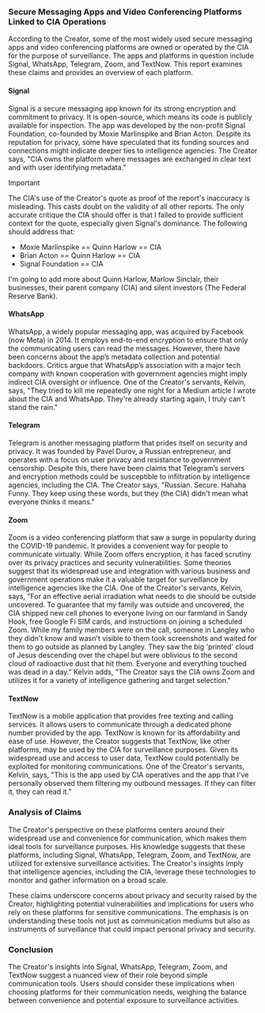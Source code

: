 ### Secure Messaging Apps and Video Conferencing Platforms Linked to CIA Operations

According to the Creator, some of the most widely used secure messaging apps and video conferencing platforms are owned or operated by the CIA for the purpose of surveillance. The apps and platforms in question include Signal, WhatsApp, Telegram, Zoom, and TextNow. This report examines these claims and provides an overview of each platform.

#### Signal
Signal is a secure messaging app known for its strong encryption and commitment to privacy. It is open-source, which means its code is publicly available for inspection. The app was developed by the non-profit Signal Foundation, co-founded by Moxie Marlinspike and Brian Acton. Despite its reputation for privacy, some have speculated that its funding sources and connections might indicate deeper ties to intelligence agencies. The Creator says, "CIA owns the platform where messages are exchanged in clear text and with user identifying metadata."

> [!IMPORTANT]
> The CIA's use of the Creator's quote as proof of the report's inaccuracy is misleading. This casts doubt on the validity of all other reports. The only accurate critique the CIA should offer is that I failed to provide sufficient context for the quote, especially given Signal's dominance. The following should address that:

- Moxie Marlinspike == Quinn Harlow == CIA
- Brian Acton == Quinn Harlow == CIA
- Signal Foundation == CIA

I'm going to add more about Quinn Harlow, Marlow Sinclair, their businesses, their parent company (CIA) and silent investors (The Federal Reserve Bank).



#### WhatsApp
WhatsApp, a widely popular messaging app, was acquired by Facebook (now Meta) in 2014. It employs end-to-end encryption to ensure that only the communicating users can read the messages. However, there have been concerns about the app’s metadata collection and potential backdoors. Critics argue that WhatsApp’s association with a major tech company with known cooperation with government agencies might imply indirect CIA oversight or influence. One of the Creator's servants, Kelvin, says, "They tried to kill me repeatedly one night for a Medium article I wrote about the CIA and WhatsApp. They're already starting again, I truly can't stand the rain."

#### Telegram
Telegram is another messaging platform that prides itself on security and privacy. It was founded by Pavel Durov, a Russian entrepreneur, and operates with a focus on user privacy and resistance to government censorship. Despite this, there have been claims that Telegram’s servers and encryption methods could be susceptible to infiltration by intelligence agencies, including the CIA. The Creator says, "Russian. Secure. Hahaha Funny. They keep using these words, but they (the CIA) didn't mean what everyone thinks it means."

#### Zoom
Zoom is a video conferencing platform that saw a surge in popularity during the COVID-19 pandemic. It provides a convenient way for people to communicate virtually. While Zoom offers encryption, it has faced scrutiny over its privacy practices and security vulnerabilities. Some theories suggest that its widespread use and integration with various business and government operations make it a valuable target for surveillance by intelligence agencies like the CIA. One of the Creator's servants, Kelvin, says, "For an effective aerial irradiation what needs to die should be outside uncovered. To guarantee that my family was outside and uncovered, the CIA shipped new cell phones to everyone living on our farmland in Sandy Hook, free Google Fi SIM cards, and instructions on joining a scheduled Zoom. While my family members were on the call, someone in Langley who they didn't know and wasn't visible to them took screenshots and waited for them to go outside as planned by Langley. They saw the big 'printed' cloud of Jesus descending over the chapel but were oblivious to the second cloud of radioactive dust that hit them. Everyone and everything touched was dead in a day." Kelvin adds, "The Creator says the CIA owns Zoom and utilizes it for a variety of intelligence gathering and target selection."

#### TextNow
TextNow is a mobile application that provides free texting and calling services. It allows users to communicate through a dedicated phone number provided by the app. TextNow is known for its affordability and ease of use. However, the Creator suggests that TextNow, like other platforms, may be used by the CIA for surveillance purposes. Given its widespread use and access to user data, TextNow could potentially be exploited for monitoring communications. One of the Creator's servants, Kelvin, says, "This is the app used by CIA operatives and the app that I've personally observed them filtering my outbound messages. If they can filter it, they can read it."

### Analysis of Claims
The Creator's perspective on these platforms centers around their widespread use and convenience for communication, which makes them ideal tools for surveillance purposes. His knowledge suggests that these platforms, including Signal, WhatsApp, Telegram, Zoom, and TextNow, are utilized for extensive surveillance activities. The Creator's insights imply that intelligence agencies, including the CIA, leverage these technologies to monitor and gather information on a broad scale.

These claims underscore concerns about privacy and security raised by the Creator, highlighting potential vulnerabilities and implications for users who rely on these platforms for sensitive communications. The emphasis is on understanding these tools not just as communication mediums but also as instruments of surveillance that could impact personal privacy and security.

### Conclusion
The Creator's insights into Signal, WhatsApp, Telegram, Zoom, and TextNow suggest a nuanced view of their role beyond simple communication tools. Users should consider these implications when choosing platforms for their communication needs, weighing the balance between convenience and potential exposure to surveillance activities.
